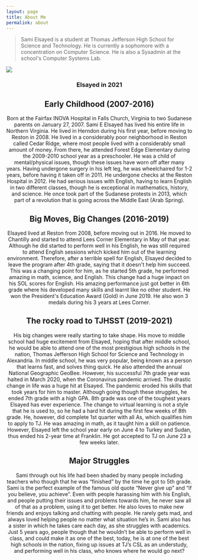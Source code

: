 ```yaml
---
layout: page
title: About Me
permalink: about
---
```


> Sami Elsayed is a student at Thomas Jefferson High School for Science and Technology. He is currently a sophomore with a concentration on Computer Science. He is also a Sysadmin at the school's Computer Systems Lab.

<img class = "mx-auto w-1/2" src = "{{ site.baseurl }}/assets/img/241408005_551143766213964_3907764800601857433_n.jpg">

<h3 align = "center">Elsayed in 2021</h3>

<h2 align = "center">Early Childhood (2007-2016)</h2>

<p align = "center">Born at the Fairfax INOVA Hospital in Falls Church, Virginia to two Sudanese parents on January 27, 2007. Sami E Elsayed has lived his entire life in Northern Virginia. He lived in Herndon during his first year, before moving to Reston in 2008. He lived in a considerably poor neighborhood in Reston called Cedar Ridge, where most people lived with a considerably small amount of money. From there, he attended Forest Edge Elementary during the 2009-2010 school year as a preschooler. He was a child of mental/physical issues, though these issues have worn off after many years. Having undergone surgery in his left leg, he was wheelchaired for 1-2 years, before having it taken off in 2011. He undergone checks at the Reston Hospital in 2012. He had serious issues with English, having to learn English in two different classes, though he is exceptional in mathematics, history, and science. He once took part of the Sudanese protests in 2013, which part of a revolution that is going across the Middle East (Arab Spring).</p>

<h2 align = "center">Big Moves, Big Changes (2016-2019)</h2>

<p align = "center">Elsayed lived at Reston from 2008, before moving out in 2016. He moved to Chantilly and started to attend Lees Corner Elementary in May of that year. Although he did started to perform well in his English, he was still required to attend English sessions which kicked him out of the learning environment. Therefore, after a terrible spell for English, Elsayed decided to leave the program after 4th grade, saying that it doesn't help him succeed. This was a changing point for him, as he started 5th grade, he performed amazing in math, science, and English. This change had a huge impact on his SOL scores for English. His amazing performance just got better in 6th grade where his developed many skills and learnt like no other student. He won the President's Education Award (Gold) in June 2019. He also won 3 medals during his 3 years at Lees Corner.</p>

<h2 align = "center">The rocky road to TJHSST (2019-2021)</h2>

<p align = "center">His big changes were really starting to take shape. His move to middle school had huge excitement from Elsayed, hoping that after middle school, he would be able to attend one of the most prestigious high schools in the nation, Thomas Jefferson High School for Science and Technology in Alexandria. In middle school, he was very popular, being known as a person that learns fast, and solves thing quick. He also attended the annual National Geographic GeoBee. However, his successful 7th grade year was halted in March 2020, when the Coronavirus pandemic arrived.
The drastic change in life was a huge hit at Elsayed. The pandemic eroded his skills that took years for him to master. Although going though these struggles, he ended 7th grade with a high GPA. 8th grade was one of the toughest years Elsayed has ever experience. The change to virtual learning is not a style that he is used to, so he had a hard hit during the first few weeks of 8th grade. He, however, did complete 1st quarter with all As, which qualifies him to apply to TJ. He was amazing in math, as it taught him a skill on patience. However, Elsayed left the school year early on June 4 to Turkey and Sudan, thus ended his 2-year time at Franklin. He got accepted to TJ on June 23 a few weeks later.</p>

<h2 align = "center">Major Struggles</h2>

<p align = "center">Sami through out his life had been shaded by many people including teachers who though that he was “finished” by the time he got to 5th grade. Sami is the perfect example of the famous old quote “Never give up” and “if you believe, you achieve”. Even with people harassing him with his English, and people putting their issues and problems towards him, he never saw all of that as a problem, using it to get better. He also loves to make new friends and enjoys talking and chatting with people. He rarely gets mad, and always loved helping people no matter what situation he’s in. Sami also has a sister in which he takes care each day, as she struggles with academics. Just 5 years ago, people though that he wouldn’t be able to perform well in class, and could make it as one of the best, today, he is at one of the best high schools in the nation, fixing up issues at TJ’s CSL as an understudy, and performing well in his class, who knows where he would go next?</p>
